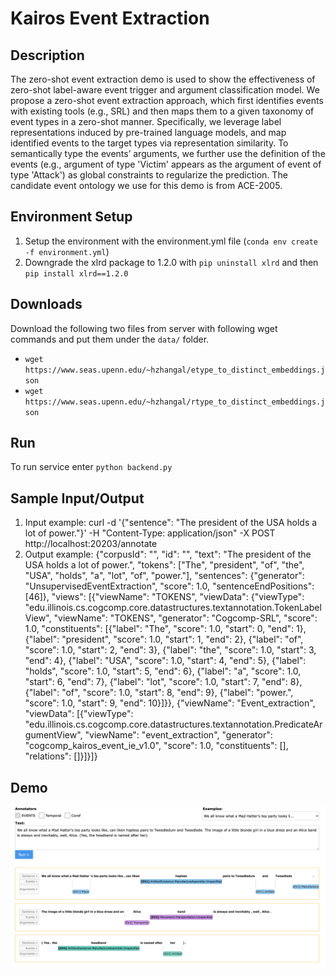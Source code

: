 # Kairos Event Extraction

## Description
The zero-shot event extraction demo is used to show the effectiveness of zero-shot label-aware event trigger and argument classification model. We propose a zero-shot event extraction approach, which first identifies events with existing tools (e.g., SRL) and then maps them to a given taxonomy of event types in a zero-shot manner. Specifically, we leverage label representations induced by pre-trained language models, and map identified events to the target types via representation similarity. To semantically type the events’ arguments, we further use the definition of the events (e.g., argument of type 'Victim' appears as the argument of event of type 'Attack') as global constraints to regularize the prediction. The candidate event ontology we use for this demo is from ACE-2005.

## Environment Setup
1. Setup the environment with the environment.yml file (`conda env create -f environment.yml`)
2. Downgrade the xlrd package to 1.2.0 with `pip uninstall xlrd` and then `pip install xlrd==1.2.0`

## Downloads

Download the following two files from server with following wget commands and put them under the `data/` folder.
- `wget https://www.seas.upenn.edu/~hzhangal/etype_to_distinct_embeddings.json` 
- `wget https://www.seas.upenn.edu/~hzhangal/rtype_to_distinct_embeddings.json` 

## Run
To run service enter `python backend.py`

## Sample Input/Output
1. Input example: curl -d '{"sentence": "The president of the USA holds a lot of power."}' -H "Content-Type: application/json" -X POST http://localhost:20203/annotate
2. Output example: {"corpusId": "", "id": "", "text": "The president of the USA holds a lot of power.", "tokens": ["The", "president", "of", "the", "USA", "holds", "a", "lot", "of", "power."], "sentences": {"generator": "UnsupervisedEventExtraction", "score": 1.0, "sentenceEndPositions": [46]}, "views": [{"viewName": "TOKENS", "viewData": {"viewType": "edu.illinois.cs.cogcomp.core.datastructures.textannotation.TokenLabelView", "viewName": "TOKENS", "generator": "Cogcomp-SRL", "score": 1.0, "constituents": [{"label": "The", "score": 1.0, "start": 0, "end": 1}, {"label": "president", "score": 1.0, "start": 1, "end": 2}, {"label": "of", "score": 1.0, "start": 2, "end": 3}, {"label": "the", "score": 1.0, "start": 3, "end": 4}, {"label": "USA", "score": 1.0, "start": 4, "end": 5}, {"label": "holds", "score": 1.0, "start": 5, "end": 6}, {"label": "a", "score": 1.0, "start": 6, "end": 7}, {"label": "lot", "score": 1.0, "start": 7, "end": 8}, {"label": "of", "score": 1.0, "start": 8, "end": 9}, {"label": "power.", "score": 1.0, "start": 9, "end": 10}]}}, {"viewName": "Event_extraction", "viewData": [{"viewType": "edu.illinois.cs.cogcomp.core.datastructures.textannotation.PredicateArgumentView", "viewName": "event_extraction", "generator": "cogcomp_kairos_event_ie_v1.0", "score": 1.0, "constituents": [], "relations": []}]}]}

## Demo


<img src=/img/Event-Extraction-Demo.png>
